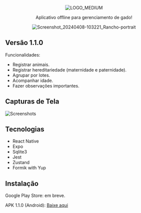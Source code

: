 <div align="center">
  
![LOGO_MEDIUM](https://github.com/gustavohernandes11/rancho-mobile/assets/66632840/5b35be91-3337-4d5d-8f27-b30a69971188)

Aplicativo offline para gerenciamento de gado!
  
![Screenshot_20240408-103221_Rancho-portrait](https://github.com/gustavohernandes11/rancho-mobile/assets/66632840/f31fac4b-5426-4efa-97d4-bfaf767686ee)
  
</div>

## Versão 1.1.0
Funcionalidades:
- Registrar animais.
- Registrar hereditariedade (maternidade e paternidade).
- Agrupar por lotes.
- Acompanhar idade.
- Fazer observações importantes.

## Capturas de Tela
![Screenshots](https://github.com/gustavohernandes11/rancho-mobile/assets/66632840/a121d676-1a74-466c-ace0-e82b7a007aae)

## Tecnologias
- React Native
- Expo
- Sqlite3
- Jest
- Zustand
- Formik with Yup

## Instalação
Google Play Store: em breve.

APK 1.1.0 (Android): [Baixe aqui](https://www.mediafire.com/file/bnwlovmmrecwqb3/Rancho_1.1.0.apk/file)
